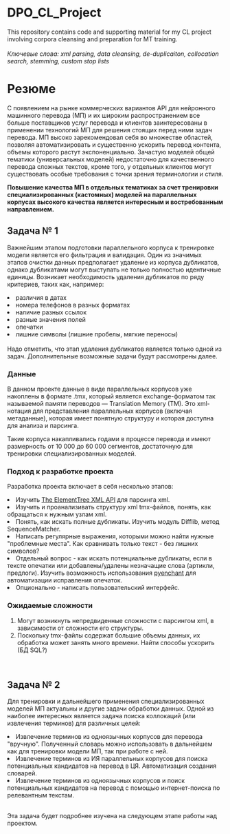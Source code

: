 # DPO_CL_Project
This repository contains code and supporting material for my CL project involving corpora cleansing and preparation for MT training. 
</br></br>
<i>Ключевые слова: xml parsing, data cleansing, de-duplicaiton, collocation search, stemming, custom stop lists</i>
</br>
# Резюме
С появлением на рынке коммерческих вариантов API для нейронного машинного перевода (МП) и их широким распространением все больше поставщиков услуг перевода и клиентов заинтересованы в применении технологий МП для решения стоящих перед ними задач перевода. МП высоко зарекомендовал себя во множестве областей, позволяя автоматизировать и существенно ускорить перевод контента, объемы которого растут экспоненциально. Зачастую моделей общей тематики (универсальных моделей) недостаточно для качественного перевода сложных текстов, кроме того, у отдельных клиентов могут существовать особые требования с точки зрения терминологии и стиля.</br>

<b>Повышение качества МП в отдельных тематиках за счет тренировки специализированных (кастомных) моделей на параллельных корпусах высокого качества является интересным и востребованным направлением.</b>

## Задача № 1
Важнейшим этапом подготовки параллельного корпуса к тренировке модели является его фильтрация и валидация. Один из значимых этапов очистки данных предполагает удаление из корпуса дубликатов, однако дубликатами могут выступать не только полностью идентичные единицы. Возникает необходимость удаления дубликатов по ряду критериев, таких как, например: </br>
    <li>	различия в датах</li>
    <li>	номера телефонов в разных форматах</li>
    <li>	наличие разных ссылок</li>
    <li>	разные значения полей</li>
    <li>	опечатки</li>
    <li>	лишние символы (лишние пробелы, мягкие переносы)</li>
</br>
Надо отметить, что этап удаления дубликатов является только одной из задач. Дополнительные возможные задачи будут рассмотрены далее. 

### Данные
В данном проекте данные в виде параллельных корпусов уже накоплены в формате .tmx, который является exchange-форматом так называемой памяти переводов — Translation Memory (TM). Это xml-нотация для представления параллельных корпусов (включая метаданные), которая имеет понятную структуру и которая доступна для анализа и парсинга. </br>

Такие корпуса накапливались годами в процессе перевода и имеют размерность от 10 000 до 60 000 сегментов, достаточную для тренировки специализированных моделей.

### Подход к разработке проекта
Разработка проекта включает в себя несколько этапов:
    <li> Изучить <a href="https://docs.python.org/3/library/xml.etree.elementtree.html#module-xml.etree.ElementTree">The ElementTree XML API</a> для парсинга xml.</li>
    <li> Изучить и проанализивать структуру xml tmx-файлов, понять, как обращаться к нужным узлам xml.</li>
    <li> Понять, как искать полные дубликаты. Изучить модуль Difflib, метод SequenceMatcher.</li>
    <li> Написать регулярные выражения, которыми можно найти нужные "проблемные места". Как сравнивать только текст - без лишних символов?</li>
    <li> Отдельный вопрос - как искать потенциальные дубликаты, если в тексте опечатки или добавлены/удалены незначащие слова (артикли, предлоги). Изучить возможность использования <a href="https://abiword.github.io/enchant/">pyenchant</a> для автоматизации исправления опечаток.</li>
    <li> Опционально - написать пользовательский интерфейс.</li>
    
### Ожидаемые сложности
<ol>
    <li> Могут возникнуть непредвиденные сложности с парсингом xml, в зависимости от сложности его структуры. </li>
    <li> Поскольку tmx-файлы содержат большие объемы данных, их обработка может занять много времени. Найти способы ускорить (БД SQL?)</li>
</ol> </br>

## Задача № 2
Для тренировки и дальнейшего применения специализированных моделей МП актуальны и другие задачи обработки данных. Одной из наиболее интересных является задача поиска коллокаций (или извлечения терминов) для различных целей:
    <li> Извлечение терминов из одноязычных корпусов для перевода "вручную". Полученный словарь можно использовать в дальнейшем как для тренировки модели МП, так при работе с ней.  </li>
    <li> Извлечение терминов из ИЯ параллельных корпусов для поиска потенциальных кандидатов на перевод в ЦЯ. Автоматизация создания словарей. </li>
    <li> Извлечение терминов из одноязычных корпусов и поиск потенциальных кандидатов на перевод с помощью интернет-поиска по релевантным текстам. </li>
 </br>
 
 Эта задача будет подробнее изучена на следующем этапе работы над проектом. 
